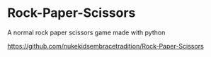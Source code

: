 # Rock-Paper-Scissors
A normal rock paper scissors game made with python

https://github.com/nukekidsembracetradition/Rock-Paper-Scissors

